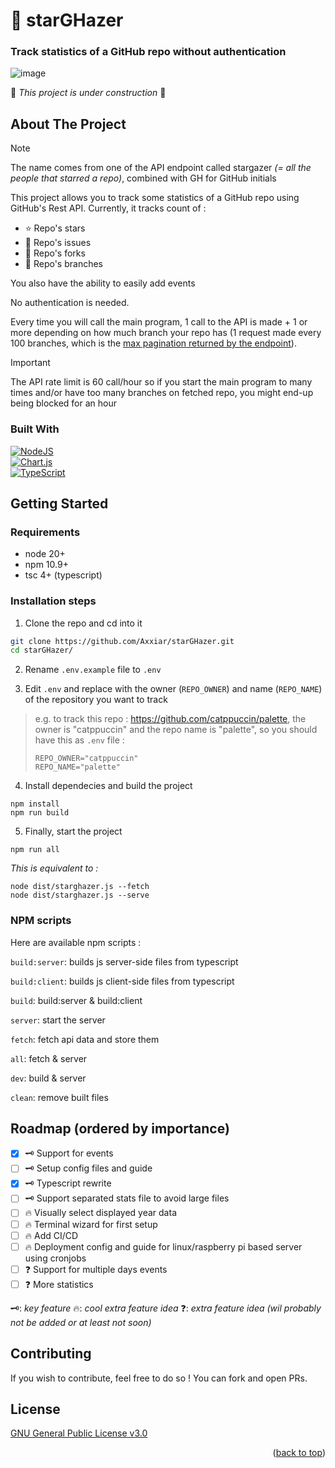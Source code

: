 <a name="readme-top"></a>

<!-- INTRO -->
# 🌟 starGHazer

### Track statistics of a GitHub repo without authentication

![image](https://github.com/user-attachments/assets/9e03ce79-2724-4652-80d9-c639481d8fd1)

🚧 *This project is under construction* 🚧



## About The Project

> [!NOTE]  
> The name comes from one of the API endpoint called stargazer *(= all the people that starred a repo)*, combined with GH for GitHub initials

This project allows you to track some statistics of a GitHub repo using GitHub's Rest API. Currently, it tracks count of : 
- ⭐ Repo's stars
- 🎯 Repo's issues
- 🔱 Repo's forks
- 🌿 Repo's branches

You also have the ability to easily add events

No authentication is needed.

Every time you will call the main program, 1 call to the API is made + 1 or more depending on how much branch your repo has (1 request made every 100 branches, which is the [max pagination returned by the endpoint](https://docs.github.com/en/rest/branches/branches?apiVersion=2022-11-28#list-branches)). 

> [!IMPORTANT]
> The API rate limit is 60 call/hour so if you start the main program to many times and/or have too many branches on fetched repo, you might end-up being blocked for an hour


### Built With

[![NodeJS][node-shield]](https://nodejs.org/en) <br>
[![Chart.js][chart-shield]](https://www.chartjs.org/) <br>
[![TypeScript][ts-shield]](https://www.typescriptlang.org/)



<!-- GETTING STARTED -->
## Getting Started

### Requirements

- node 20+
- npm 10.9+
- tsc 4+ (typescript)

### Installation steps

1. Clone the repo and cd into it
```bash
git clone https://github.com/Axxiar/starGHazer.git
cd starGHazer/
```
2. Rename `.env.example` file to `.env`

3. Edit `.env` and replace with the owner (`REPO_OWNER`) and name (`REPO_NAME`) of the repository you want to track

  > e.g. to track this repo : https://github.com/catppuccin/palette, the owner is "catppuccin" and the repo name is "palette",
  so you should have this as `.env` file :
  > ```env
  > REPO_OWNER="catppuccin"
  > REPO_NAME="palette"
  > ```

4. Install dependecies and build the project
```
npm install
npm run build
```

5. Finally, start the project
```
npm run all
```
  *This is equivalent to :* 
  ```
  node dist/starghazer.js --fetch
  node dist/starghazer.js --serve
  ```

### NPM scripts

Here are available npm scripts : 

`build:server`: builds js server-side files from typescript

`build:client`: builds js client-side files from typescript

`build`: build:server & build:client

`server`: start the server

`fetch`: fetch api data and store them

`all`: fetch & server

`dev`: build & server

`clean`: remove built files

<!-- ROADMAP -->
## Roadmap (ordered by importance)

- [X]  🗝 Support for events
- [ ]  🗝 Setup config files and guide
- [X]  🗝 Typescript rewrite
- [ ]  🗝 Support separated stats file to avoid large files
- [ ]  🔥 Visually select displayed year data
- [ ]  🔥 Terminal wizard for first setup
- [ ]  🔥 Add CI/CD
- [ ]  🔥 Deployment config and guide for linux/raspberry pi based server using cronjobs
- [ ]  ❓ Support for multiple days events
- [ ]  ❓ More statistics

🗝: *key feature*
🔥: *cool extra feature idea*
❓: *extra feature idea (wil probably not be added or at least not soon)*


<!-- CONTRIBUTING --> 
## Contributing

If you wish to contribute, feel free to do so ! You can fork and open PRs.


<!-- LICENSE -->
## License
[GNU General Public License v3.0](./LICENSE)

<p align="right">(<a href="#readme-top">back to top</a>)</p>

<!-- MARKDOWN LINKS & IMAGES -->
[node-shield]: https://img.shields.io/badge/Node%20js-339933?style=for-the-badge&logo=nodedotjs&logoColor=white
[ts-shield]: https://img.shields.io/badge/TypeScript-3178C6?style=for-the-badge&logo=typescript&logoColor=white
[chart-shield]: https://img.shields.io/badge/Chart.js-FF6384?style=for-the-badge&logo=chartdotjs&logoColor=fff
